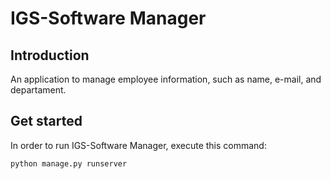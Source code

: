 # IGS-Software Manager
## Introduction
An application to manage employee information, such as name, e-mail, and departament.


## Get started 
In order to run IGS-Software Manager, execute this command:

```python manage.py runserver```